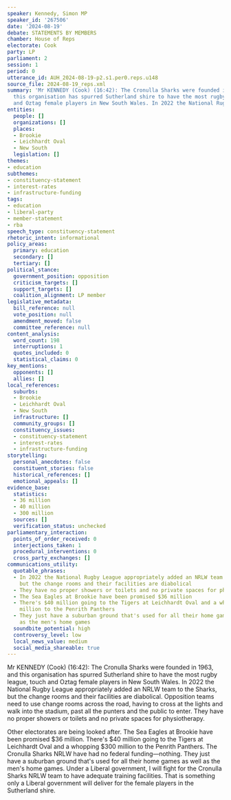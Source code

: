 ```yaml
---
speaker: Kennedy, Simon MP
speaker_id: '267506'
date: '2024-08-19'
debate: STATEMENTS BY MEMBERS
chamber: House of Reps
electorate: Cook
party: LP
parliament: 2
session: 1
period: 0
utterance_id: AUH_2024-08-19-p2.s1.per0.reps.u148
source_file: 2024-08-19_reps.xml
summary: 'Mr KENNEDY (Cook) (16:42): The Cronulla Sharks were founded in 1963, and
  this organisation has spurred Sutherland shire to have the most rugby league, touch
  and Oztag female players in New South Wales. In 2022 the National Rugby League appropriate...'
entities:
  people: []
  organizations: []
  places:
  - Brookie
  - Leichhardt Oval
  - New South
  legislation: []
themes:
- education
subthemes:
- constituency-statement
- interest-rates
- infrastructure-funding
tags:
- education
- liberal-party
- member-statement
- rba
speech_type: constituency-statement
rhetoric_intent: informational
policy_areas:
  primary: education
  secondary: []
  tertiary: []
political_stance:
  government_position: opposition
  criticism_targets: []
  support_targets: []
  coalition_alignment: LP member
legislative_metadata:
  bill_reference: null
  vote_position: null
  amendment_moved: false
  committee_reference: null
content_analysis:
  word_count: 198
  interruptions: 1
  quotes_included: 0
  statistical_claims: 0
key_mentions:
  opponents: []
  allies: []
local_references:
  suburbs:
  - Brookie
  - Leichhardt Oval
  - New South
  infrastructure: []
  community_groups: []
  constituency_issues:
  - constituency-statement
  - interest-rates
  - infrastructure-funding
storytelling:
  personal_anecdotes: false
  constituent_stories: false
  historical_references: []
  emotional_appeals: []
evidence_base:
  statistics:
  - 36 million
  - 40 million
  - 300 million
  sources: []
  verification_status: unchecked
parliamentary_interaction:
  points_of_order_received: 0
  interjections_taken: 1
  procedural_interventions: 0
  cross_party_exchanges: []
communications_utility:
  quotable_phrases:
  - In 2022 the National Rugby League appropriately added an NRLW team to the Sharks,
    but the change rooms and their facilities are diabolical
  - They have no proper showers or toilets and no private spaces for physiotherapy
  - The Sea Eagles at Brookie have been promised $36 million
  - There's $40 million going to the Tigers at Leichhardt Oval and a whopping $300
    million to the Penrith Panthers
  - They just have a suburban ground that's used for all their home games as well
    as the men's home games
  soundbite_potential: high
  controversy_level: low
  local_news_value: medium
  social_media_shareable: true
---
```


Mr KENNEDY (Cook) (16:42): The Cronulla Sharks were founded in 1963, and this organisation has spurred Sutherland shire to have the most rugby league, touch and Oztag female players in New South Wales. In 2022 the National Rugby League appropriately added an NRLW team to the Sharks, but the change rooms and their facilities are diabolical. Opposition teams need to use change rooms across the road, having to cross at the lights and walk into the stadium, past all the punters and the public to enter. They have no proper showers or toilets and no private spaces for physiotherapy.

Other electorates are being looked after. The Sea Eagles at Brookie have been promised $36 million. There's $40 million going to the Tigers at Leichhardt Oval and a whopping $300 million to the Penrith Panthers. The Cronulla Sharks NRLW have had no federal funding—nothing. They just have a suburban ground that's used for all their home games as well as the men's home games. Under a Liberal government, I will fight for the Cronulla Sharks NRLW team to have adequate training facilities. That is something only a Liberal government will deliver for the female players in the Sutherland shire.